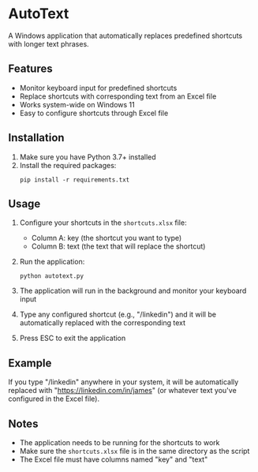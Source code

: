 # AutoText

A Windows application that automatically replaces predefined shortcuts with longer text phrases.

## Features

- Monitor keyboard input for predefined shortcuts
- Replace shortcuts with corresponding text from an Excel file
- Works system-wide on Windows 11
- Easy to configure shortcuts through Excel file

## Installation

1. Make sure you have Python 3.7+ installed
2. Install the required packages:
   ```
   pip install -r requirements.txt
   ```

## Usage

1. Configure your shortcuts in the `shortcuts.xlsx` file:
   - Column A: key (the shortcut you want to type)
   - Column B: text (the text that will replace the shortcut)

2. Run the application:
   ```
   python autotext.py
   ```

3. The application will run in the background and monitor your keyboard input
4. Type any configured shortcut (e.g., "/linkedin") and it will be automatically replaced with the corresponding text
5. Press ESC to exit the application

## Example

If you type "/linkedin" anywhere in your system, it will be automatically replaced with "https://linkedin.com/in/james" (or whatever text you've configured in the Excel file).

## Notes

- The application needs to be running for the shortcuts to work
- Make sure the `shortcuts.xlsx` file is in the same directory as the script
- The Excel file must have columns named "key" and "text" 
